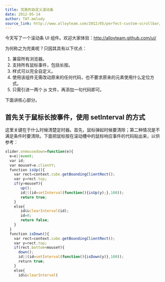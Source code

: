 ```yaml
---
title: 完美的自定义滚动条
date: 2012-05-14
author: TAT.melody
source_link: http://www.alloyteam.com/2012/05/perfect-custom-scrollbar/
---
```


<!-- {% raw %} - for jekyll -->

今天写了一个滚动条 UI 组件。欢迎大家体验：<http://alloyteam.github.com/ui/>

为何称之为完美呢？只因其具有以下优点：

1.  兼容所有浏览器。
2.  支持所有鼠标事件，包括长按。
3.  样式可以完全自定义。
4.  使用该组件无需改动原来的任何代码，也不要求原来的元素使用什么定位方式。
5.  只需引进一两个 js 文件，再添加一句代码即可。

下面讲核心部分。

## 首先关于鼠标长按事件，使用 setInterval 的方式

这里关键在于什么时候清楚定时器。首先，鼠标弹起时候要清除；第二种情况是不满足条件时要清除。下面把鼠标按在滚动槽中的鼠标响应事件的代码贴出来，以供参考：

```javascript
slider.onmousedown=function(e){
  e=e||event;
  var id;
  var mouseY=e.clientY;
  function isUp(){
    var rect=context.cube.getBoundingClientRect();
    var y=rect.top;
    if(y>mouseY){
       up();
       id||(id=setInterval(function(){isUp(y);},100));
       return true;
    }
    else{
       id&&clearInterval(id);
       id=0;
       return false;
    }
  }
  function isDown(){
    var rect=context.cube.getBoundingClientRect();
    var y=rect.top;
    if(rect.bottom<mouseY){
      down();
      id||(id=setInterval(function(){isDown(y)},100));
      return true;
    }
    else{
      id&&clearInterval(
```


<!-- {% endraw %} - for jekyll -->